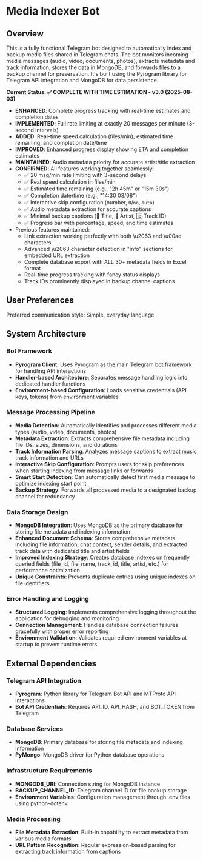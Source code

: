 # Media Indexer Bot

## Overview

This is a fully functional Telegram bot designed to automatically index and backup media files shared in Telegram chats. The bot monitors incoming media messages (audio, video, documents, photos), extracts metadata and track information, stores the data in MongoDB, and forwards files to a backup channel for preservation. It's built using the Pyrogram library for Telegram API integration and MongoDB for data persistence.

**Current Status: ✅ COMPLETE WITH TIME ESTIMATION - v3.0 (2025-08-03)**
- **ENHANCED**: Complete progress tracking with real-time estimates and completion dates
- **IMPLEMENTED**: Full rate limiting at exactly 20 messages per minute (3-second intervals)
- **ADDED**: Real-time speed calculation (files/min), estimated time remaining, and completion date/time
- **IMPROVED**: Enhanced progress display showing ETA and completion estimates
- **MAINTAINED**: Audio metadata priority for accurate artist/title extraction
- **CONFIRMED**: All features working together seamlessly:
  - ✅ 20 msg/min rate limiting with 3-second delays
  - ✅ Real speed calculation in files/min
  - ✅ Estimated time remaining (e.g., "2h 45m" or "15m 30s")
  - ✅ Completion date/time (e.g., "14:30 03/08")
  - ✅ Interactive skip configuration (number, `0`/`no`, `auto`)
  - ✅ Audio metadata extraction for accurate captions
  - ✅ Minimal backup captions (🎵 Title, 👤 Artist, 🆔 Track ID)
  - ✅ Progress bar with percentage, speed, and time estimates
- Previous features maintained:
  - Link extraction working perfectly with both \u2063 and \u00ad characters
  - Advanced \u2063 character detection in "info" sections for embedded URL extraction
  - Complete database export with ALL 30+ metadata fields in Excel format
  - Real-time progress tracking with fancy status displays
  - Track IDs prominently displayed in backup channel captions

## User Preferences

Preferred communication style: Simple, everyday language.

## System Architecture

### Bot Framework
- **Pyrogram Client**: Uses Pyrogram as the main Telegram bot framework for handling API interactions
- **Handler-based Architecture**: Separates message handling logic into dedicated handler functions
- **Environment-based Configuration**: Loads sensitive credentials (API keys, tokens) from environment variables

### Message Processing Pipeline
- **Media Detection**: Automatically identifies and processes different media types (audio, video, documents, photos)
- **Metadata Extraction**: Extracts comprehensive file metadata including file IDs, sizes, dimensions, and durations
- **Track Information Parsing**: Analyzes message captions to extract music track information and URLs
- **Interactive Skip Configuration**: Prompts users for skip preferences when starting indexing from message links or forwards
- **Smart Start Detection**: Can automatically detect first media message to optimize indexing start point
- **Backup Strategy**: Forwards all processed media to a designated backup channel for redundancy

### Data Storage Design
- **MongoDB Integration**: Uses MongoDB as the primary database for storing file metadata and indexing information
- **Enhanced Document Schema**: Stores comprehensive metadata including file information, chat context, sender details, and extracted track data with dedicated title and artist fields
- **Improved Indexing Strategy**: Creates database indexes on frequently queried fields (file_id, file_name, track_id, title, artist, etc.) for performance optimization
- **Unique Constraints**: Prevents duplicate entries using unique indexes on file identifiers

### Error Handling and Logging
- **Structured Logging**: Implements comprehensive logging throughout the application for debugging and monitoring
- **Connection Management**: Handles database connection failures gracefully with proper error reporting
- **Environment Validation**: Validates required environment variables at startup to prevent runtime errors

## External Dependencies

### Telegram API Integration
- **Pyrogram**: Python library for Telegram Bot API and MTProto API interactions
- **Bot API Credentials**: Requires API_ID, API_HASH, and BOT_TOKEN from Telegram

### Database Services
- **MongoDB**: Primary database for storing file metadata and indexing information
- **PyMongo**: MongoDB driver for Python database operations

### Infrastructure Requirements
- **MONGODB_URI**: Connection string for MongoDB instance
- **BACKUP_CHANNEL_ID**: Telegram channel ID for file backup storage
- **Environment Variables**: Configuration management through .env files using python-dotenv

### Media Processing
- **File Metadata Extraction**: Built-in capability to extract metadata from various media formats
- **URL Pattern Recognition**: Regular expression-based parsing for extracting track information from captions